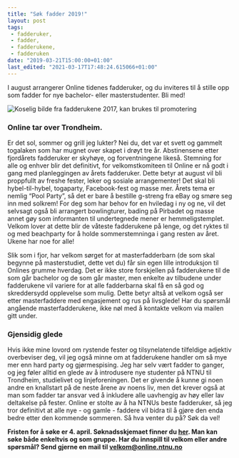 ```yaml
---
title: "Søk fadder 2019!"
layout: post
tags: 
 - fadderuker,
 - fadder,
 - fadderukene,
 - fadderuken
date: "2019-03-21T15:00:00+01:00"
last_edited: "2021-03-17T17:48:24.615066+01:00"
---
```

I august arrangerer Online tidenes fadderuker, og du inviteres til å stille opp som fadder for nye bachelor- eller masterstudenter. Bli med!

![Koselig bilde fra fadderukene 2017, kan brukes til promotering](https://online.ntnu.no/media/images/responsive/34a15dcf-66da-4ff5-9405-8e154a5bfe03.jpeg)

### Online tar over Trondheim.
Er det sol, sommer og grill jeg lukter? Nei du, det var et svett og gammelt togalaken som har mugnet over skapet i drøyt tre år. Abstinensene etter fjordårets fadderuker er skyhøye, og forventningene likeså. Stemning for alle og enhver blir det definitivt, for velkomstkomiteen til Online er nå godt i gang med planleggingen av årets fadderuker. Dette betyr at august vil bli proppfullt av freshe fester, leker og sosiale arrangementer! Det skal bli hybel-til-hybel, togaparty, Facebook-fest og masse mer. Årets tema er nemlig “Pool Party”, så det er bare å bestille g-streng fra eBay og smøre seg inn med solkrem! For deg som har behov for en hviledag i ny og ne, vil det selvsagt også bli arrangert bowlingturer, bading på Pirbadet og masse annet gøy som informanten til undertegnede mener er hemmeligstemplet. Velkom lover at dette blir de våteste fadderukene på lenge, og det ryktes til og med beachparty for å holde sommerstemninga i gang resten av året. Ukene har noe for alle!

Slik som i fjor, har velkom sørget for at masterfadderbarn (de som skal begynne på masterstudiet, dette vet du) får sin egen lille introduksjon til Onlines grumme hverdag. Det er ikke store forskjellen på fadderukene til de som går bachelor og de som går master, men enkelte av tilbudene under fadderukene vil variere for at alle fadderbarna skal få en så god og skreddersydd opplevelse som mulig. Dette betyr altså at velkom også ser etter masterfaddere med engasjement og rus på livsglede! Har du spørsmål angående masterfadderukene, ikke nøl med å kontakte velkom via mailen gitt under.

### Gjensidig glede
Hvis ikke mine lovord om rystende fester og tilsynelatende tilfeldige adjektiv overbeviser deg, vil jeg også minne om at fadderukene handler om så mye mer enn hard party og gjørmespising. Jeg har selv vært fadder to ganger, og jeg føler alltid en glede av å introdusere nye studenter på NTNU til Trondheim, studielivet og linjeforeningen. Det er givende å kunne gi noen andre en knallstart på de neste årene av noens liv, men det krever også at man som fadder tar ansvar ved å inkludere alle uavhengig av høy eller lav deltakelse på fester. Online er stolte av å ha NTNUs beste fadderuker, så jeg tror definitivt at alle nye - og gamle - faddere vil bidra til å gjøre den enda bedre etter den kommende sommeren. Så hva venter du på? Søk da vel!

**Fristen for å søke er 4. april. Søknadsskjemaet finner du [her](https://forms.gle/am4AyGnBtsb7kvkT7). Man kan søke både enkeltvis og som gruppe. Har du innspill til velkom eller andre spørsmål? Send gjerne en mail til velkom@online.ntnu.no**